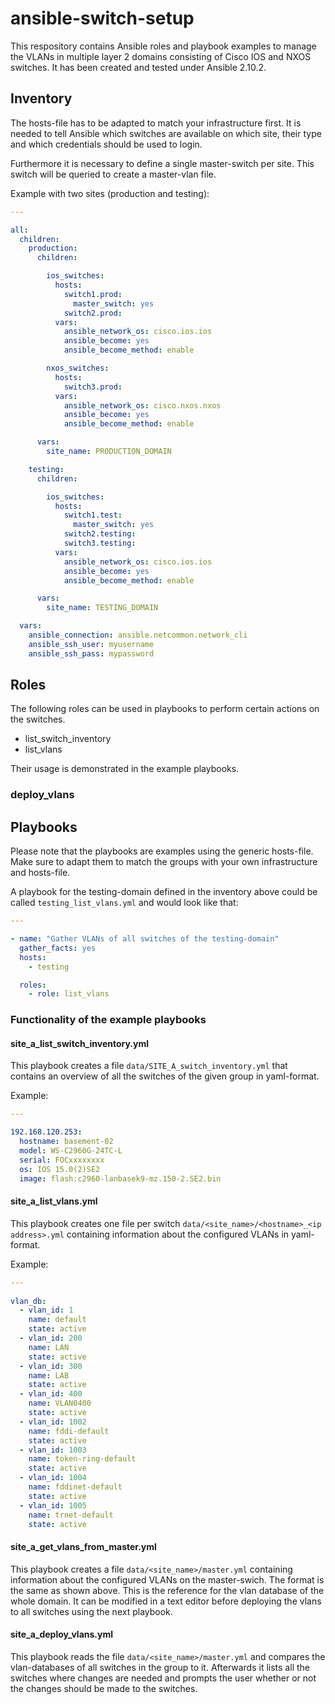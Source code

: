 # ansible-switch-setup

This respository contains Ansible roles and playbook examples to manage the VLANs in multiple layer 2 domains consisting of Cisco IOS and NXOS switches. It has been created and tested under Ansible 2.10.2.

## Inventory

The hosts-file has to be adapted to match your infrastructure first. It is needed to tell Ansible which switches are available on which site, their type and which credentials should be used to login.

Furthermore it is necessary to define a single master-switch per site. This switch will be queried to create a master-vlan file.

Example with two sites (production and testing):

```yaml
---

all:
  children:
    production:
      children:

        ios_switches:
          hosts:
            switch1.prod:
              master_switch: yes
            switch2.prod:
          vars:
            ansible_network_os: cisco.ios.ios
            ansible_become: yes
            ansible_become_method: enable

        nxos_switches:
          hosts:
            switch3.prod:
          vars:
            ansible_network_os: cisco.nxos.nxos
            ansible_become: yes
            ansible_become_method: enable

      vars:
        site_name: PRODUCTION_DOMAIN

    testing:
      children:

        ios_switches:
          hosts:
            switch1.test:
              master_switch: yes
            switch2.testing:
            switch3.testing:
          vars:
            ansible_network_os: cisco.ios.ios
            ansible_become: yes
            ansible_become_method: enable

      vars:
        site_name: TESTING_DOMAIN

  vars:
    ansible_connection: ansible.netcommon.network_cli
    ansible_ssh_user: myusername
    ansible_ssh_pass: mypassword
 ```
## Roles

The following roles can be used in playbooks to perform certain actions on the switches.

- list_switch_inventory
- list_vlans

Their usage is demonstrated in the example playbooks.

### deploy_vlans

## Playbooks

Please note that the playbooks are examples using the generic hosts-file. Make sure to adapt them to match the groups with your own infrastructure and hosts-file.

A playbook for the testing-domain defined in the inventory above could be called `testing_list_vlans.yml` and would look like that:

```yaml
---

- name: "Gather VLANs of all switches of the testing-domain"
  gather_facts: yes
  hosts:
    - testing

  roles:
    - role: list_vlans
```
### Functionality of the example playbooks

#### site_a_list_switch_inventory.yml

This playbook creates a file `data/SITE_A_switch_inventory.yml` that contains an overview of all the switches of the given group in yaml-format.

Example:

```yaml
---

192.168.120.253:
  hostname: basement-02 
  model: WS-C2960G-24TC-L
  serial: FOCxxxxxxxx
  os: IOS 15.0(2)SE2
  image: flash:c2960-lanbasek9-mz.150-2.SE2.bin
```

#### site_a_list_vlans.yml

This playbook creates one file per switch `data/<site_name>/<hostname>_<ip address>.yml` containing information about the configured VLANs in yaml-format.

Example:

```yaml
---
 
vlan_db:
  - vlan_id: 1
    name: default
    state: active
  - vlan_id: 200
    name: LAN
    state: active
  - vlan_id: 300
    name: LAB
    state: active
  - vlan_id: 400
    name: VLAN0400
    state: active
  - vlan_id: 1002
    name: fddi-default
    state: active
  - vlan_id: 1003
    name: token-ring-default
    state: active
  - vlan_id: 1004
    name: fddinet-default
    state: active
  - vlan_id: 1005
    name: trnet-default
    state: active
```

#### site_a_get_vlans_from_master.yml

This playbook creates a file `data/<site_name>/master.yml` containing information about the configured VLANs on the master-swich. The format is the same as shown above. This is the reference for the vlan database of the whole domain. It can be modified in a text editor before deploying the vlans to all switches using the next playbook.

#### site_a_deploy_vlans.yml

This playbook reads the file `data/<site_name>/master.yml` and compares the vlan-databases of all switches in the group to it. Afterwards it lists all the switches where changes are needed and prompts the user whether or not the changes should be made to the switches.
